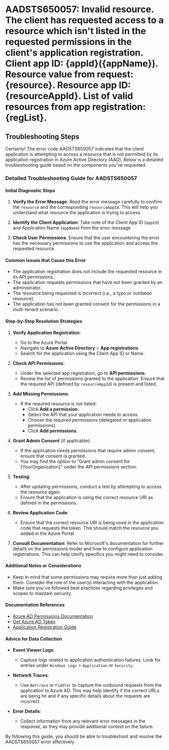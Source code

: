 # AADSTS650057: Invalid resource. The client has requested access to a resource which isn't listed in the requested permissions in the client's application registration. Client app ID: {appId}({appName}). Resource value from request: {resource}. Resource app ID: {resourceAppId}. List of valid resources from app registration: {regList}.


## Troubleshooting Steps
Certainly! The error code AADSTS650057 indicates that the client application is attempting to access a resource that is not permitted by its application registration in Azure Active Directory (AAD). Below is a detailed troubleshooting guide based on the components you've requested.

### Detailed Troubleshooting Guide for AADSTS650057

#### Initial Diagnostic Steps
1. **Verify the Error Message**: Read the error message carefully to confirm the `resource` and the corresponding `resourceAppId`. This will help you understand what resource the application is trying to access.
   
2. **Identify the Client Application**: Take note of the Client App ID (`appId`) and Application Name (`appName`) from the error message.

3. **Check User Permissions**: Ensure that the user encountering the error has the necessary permissions to use the application and access the requested resource.

#### Common Issues that Cause this Error
- The application registration does not include the requested resource in its API permissions.
- The application requests permissions that have not been granted by an administrator.
- The resource being requested is incorrect (i.e., a typo or outdated resource).
- The application has not been granted consent for the permissions in a multi-tenant scenario.

#### Step-by-Step Resolution Strategies
1. **Verify Application Registration**:
   - Go to the Azure Portal.
   - Navigate to **Azure Active Directory** > **App registrations**.
   - Search for the application using the Client App ID or Name.

2. **Check API Permissions**:
   - Under the selected app registration, go to **API permissions**.
   - Review the list of permissions granted to the application. Ensure that the required API (defined by `resourceAppId`) is present and listed.

3. **Add Missing Permissions**:
   - If the required resource is not listed:
     - Click **Add a permission**.
     - Select the API that your application needs to access.
     - Choose the required permissions (delegated or application permissions).
     - Click **Add permissions**.

4. **Grant Admin Consent** (if applicable):
   - If the application needs permissions that require admin consent, ensure that consent is granted.
   - You may find the option to "Grant admin consent for {YourOrganization}" under the API permissions section.

5. **Testing**:
   - After updating permissions, conduct a test by attempting to access the resource again.
   - Ensure that the application is using the correct resource URI as defined in the permissions.

6. **Review Application Code**:
   - Ensure that the correct resource URI is being used in the application code that requests the token. This should match the resource you added in the Azure Portal.

7. **Consult Documentation**: Refer to Microsoft's documentation for further details on the permissions model and how to configure application registrations. This can help clarify specifics you might need to consider.

#### Additional Notes or Considerations
- Keep in mind that some permissions may require more than just adding them. Consider the role of the user(s) interacting with the application.
- Make sure you've followed best practices regarding privileges and scopes to maintain security.

#### Documentation References
- [Azure AD Permissions Documentation](https://docs.microsoft.com/en-us/azure/active-directory/develop/permissions-reference)
- [Get Azure AD Token](https://docs.microsoft.com/en-us/azure/active-directory/develop/v2-oauth2-auth-code-flow)
- [Application Registration Guide](https://docs.microsoft.com/en-us/azure/active-directory/develop/quickstart-register-app)

#### Advice for Data Collection
- **Event Viewer Logs**:
  - Capture logs related to application authentication failures. Look for entries under `Windows Logs` > `Application` or `Security`.
  
- **Network Traces**:
  - Use `Nettrace` or `Fiddler` to capture the outbound requests from the application to Azure AD. This may help identify if the correct URLs are being hit and if any specific details about the requests are incorrect.

- **Error Details**:
  - Collect information from any relevant error messages in the response, as they may provide additional context on the failure.

By following this guide, you should be able to troubleshoot and resolve the AADSTS650057 error effectively.